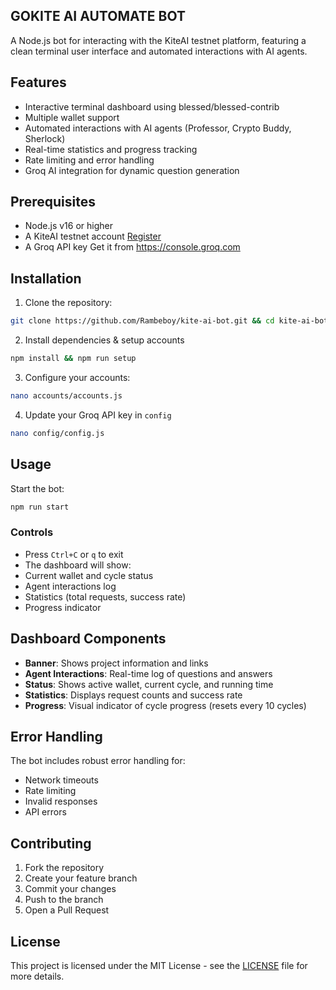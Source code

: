 ## GOKITE AI AUTOMATE BOT

A Node.js bot for interacting with the KiteAI testnet platform, featuring a clean terminal user interface and automated interactions with AI agents.

## Features

- Interactive terminal dashboard using blessed/blessed-contrib
- Multiple wallet support
- Automated interactions with AI agents (Professor, Crypto Buddy, Sherlock)
- Real-time statistics and progress tracking
- Rate limiting and error handling
- Groq AI integration for dynamic question generation

## Prerequisites

- Node.js v16 or higher
- A KiteAI testnet account [Register](https://testnet.gokite.ai/)
- A Groq API key Get it from https://console.groq.com

## Installation

1. Clone the repository:

```bash
git clone https://github.com/Rambeboy/kite-ai-bot.git && cd kite-ai-bot
```

2. Install dependencies & setup accounts

```bash
npm install && npm run setup
```

3. Configure your accounts:
```bash
nano accounts/accounts.js
```

4. Update your Groq API key in `config`
```bash
nano config/config.js
```

## Usage

Start the bot:

```bash
npm run start
```

### Controls

- Press `Ctrl+C` or `q` to exit
- The dashboard will show:
- Current wallet and cycle status
- Agent interactions log
- Statistics (total requests, success rate)
- Progress indicator

## Dashboard Components

- **Banner**: Shows project information and links
- **Agent Interactions**: Real-time log of questions and answers
- **Status**: Shows active wallet, current cycle, and running time
- **Statistics**: Displays request counts and success rate
- **Progress**: Visual indicator of cycle progress (resets every 10 cycles)

## Error Handling

The bot includes robust error handling for:

- Network timeouts
- Rate limiting
- Invalid responses
- API errors

## Contributing

1. Fork the repository
2. Create your feature branch
3. Commit your changes
4. Push to the branch
5. Open a Pull Request

## License

This project is licensed under the MIT License - see the [LICENSE](LICENSE) file for more details.
